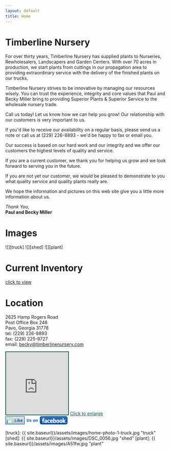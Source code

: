 ```yaml
---
layout: default
title: Home
---
```


# Timberline Nursery

For over thirty years, Timberline Nursery has supplied plants to Nurseries, Rewholesalers, Landscapers and Garden Centers.
With over 70 acres in production, we start plants from cuttings in our propagation area to providing extraordinary service with the delivery of the finished plants on our trucks.

Timberline Nursery strives to be innovative by managing our resources wisely. You can trust the experience, integrity and core values that Paul and Becky Miller bring to providing Superior Plants & Superior Service to the wholesale nursery trade.

Call us today! Let us know how we can help you grow! Our relationship with our customers is very important to us.

If you'd like to receive our availability on a regular basis, please send us a note or call us at (229) 226-8893 - we'd be happy to fax or email you.

Our success is based on our hard work and our integrity and we offer our customers the highest levels of quality and service.

If you are a current customer, we thank you for helping us grow and we look forward to serving you in the future.

If you are not yet our customer, we would be pleased to demonstrate to you what quality service and quality plants really are.

We hope the information and pictures on this web site give you a little more information about us.

*Thank You,*  
**Paul and Becky Miller**

# Images

![][truck]
![][shed]
![][plant]

# Current Inventory
[click to view](plants)

# Location
2625 Hamp Rogers Road  
Post Office Box 248  
Pavo, Georgia 31778  
tel: (229) 226-8893  
fax: (229) 225-9727  
email: becky@timberlinenursery.com

<iframe width="195" height="195" style="border-width:2px; border-style:solid; border-color:#115346;" scrolling="no" marginheight="0" marginwidth="0" src="https://maps.google.com/maps?f=q&amp;source=s_q&amp;hl=en&amp;geocode=&amp;q=2625+Hamp+Rogers+Road,+Thomasville,+GA&amp;aq=0&amp;oq=2625+Hamp+Rogers+Road&amp;sll=30.959912,-83.737946&amp;sspn=0.022338,0.026393&amp;t=m&amp;ie=UTF8&amp;hq=&amp;hnear=Hamp+Rogers+Rd,+Thomasville,+Georgia+31757&amp;ll=30.937569,-83.83564&amp;spn=0.026797,0.031071&amp;z=13&amp;iwloc=near&amp;output=embed"></iframe>
<a href="https://maps.google.com/maps?f=q&amp;source=embed&amp;hl=en&amp;geocode=&amp;q=2625+Hamp+Rogers+Road,+Thomasville,+GA&amp;aq=0&amp;oq=2625+Hamp+Rogers+Road&amp;sll=30.959912,-83.737946&amp;sspn=0.022338,0.026393&amp;t=m&amp;ie=UTF8&amp;hq=&amp;hnear=Hamp+Rogers+Rd,+Thomasville,+Georgia+31757&amp;ll=30.937569,-83.83564&amp;spn=0.026797,0.031071&amp;z=13&amp;iwloc=near" style="color:#115346;text-align:left">Click to enlarge</a>

<a href="https://www.facebook.com/pages/Timberline-Nursery/221136011249495" target="_new">
<img src="assets/images/button-sidebar-facebook.jpg" width="195" height="26" border="0">
</a>

[truck]: {{ site.baseurl}}/assets/images/home-photo-1-truck.jpg "truck"
[shed]: {{ site.baseurl}}/assets/images/DSC_0056.jpg "shed"
[plant]: {{ site.baseurl}}/assets/images/A51fw.jpg "plant"

